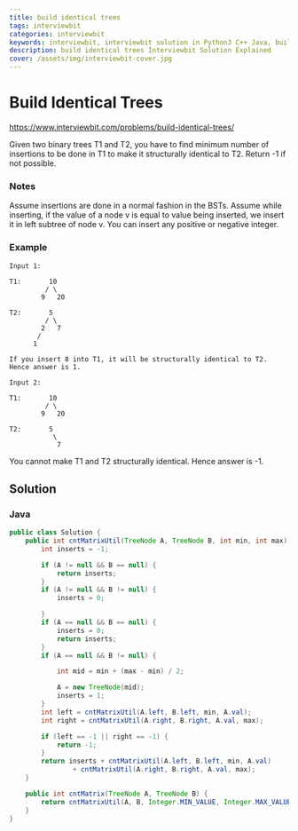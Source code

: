 ```yaml
---
title: build identical trees
tags: interviewbit
categories: interviewbit
keywords: interviewbit, interviewbit solution in Python3 C++ Java, build identical trees solution
description: build identical trees Interviewbit Solution Explained
cover: /assets/img/interviewbit-cover.jpg
---
```


# Build Identical Trees

https://www.interviewbit.com/problems/build-identical-trees/

Given two binary trees T1 and T2, you have to find minimum number of insertions to be done in T1 to make it structurally identical to T2. Return -1 if not possible.

### Notes

Assume insertions are done in a normal fashion in the BSTs.
Assume while inserting, if the value of a node v is equal to value being inserted, we insert it in left subtree of node v.
You can insert any positive or negative integer.

### Example
```
Input 1: 

T1:       10
         / \
        9   20

T2:       5
         / \
        2   7
       /
      1

If you insert 8 into T1, it will be structurally identical to T2. Hence answer is 1.

Input 2: 

T1:       10
         / \
        9   20

T2:       5
           \
            7
```

You cannot make T1 and T2 structurally identical. Hence answer is -1.

## Solution
### Java
```java
public class Solution { 
    public int cntMatrixUtil(TreeNode A, TreeNode B, int min, int max) {
        int inserts = -1;

        if (A != null && B == null) {
            return inserts;
        }
        if (A != null && B != null) {
            inserts = 0;

        }
        if (A == null && B == null) {
            inserts = 0;
            return inserts;
        }
        if (A == null && B != null) {

            int mid = min + (max - min) / 2;

            A = new TreeNode(mid);
            inserts = 1;
        }
        int left = cntMatrixUtil(A.left, B.left, min, A.val);
        int right = cntMatrixUtil(A.right, B.right, A.val, max);

        if (left == -1 || right == -1) {
            return -1;
        }
        return inserts + cntMatrixUtil(A.left, B.left, min, A.val)
                + cntMatrixUtil(A.right, B.right, A.val, max);
    }

    public int cntMatrix(TreeNode A, TreeNode B) {
        return cntMatrixUtil(A, B, Integer.MIN_VALUE, Integer.MAX_VALUE);
    }
}

```
